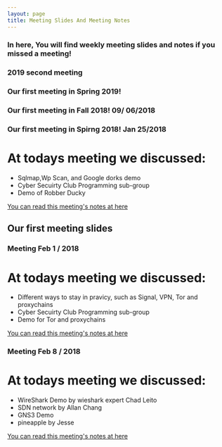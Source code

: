 ```yaml
---
layout: page
title: Meeting Slides And Meeting Notes
---
```


### In here, You will find weekly meeting slides and notes if you missed a meeting!


### 2019 second meeting

<script async class="speakerdeck-embed" data-id="704c345c45f94b9789af41c6be00a16a" data-ratio="1.77777777777778" src="//speakerdeck.com/assets/embed.js"></script>

### Our first meeting in Spring 2019!
<script async class="speakerdeck-embed" data-id="7396ea7260224ac4aa64acea551fddcc" data-ratio="1.77777777777778" src="//speakerdeck.com/assets/embed.js"></script>








### Our first meeting in Fall 2018! 09/ 06/2018
<script async class="speakerdeck-embed" data-id="f932441e552045a89e9d845d8f10e1bb" data-ratio="1.77777777777778" src="//speakerdeck.com/assets/embed.js"></script>

<script async class="speakerdeck-embed" data-id="d556e984875b459d9f120cb4b27057f7" data-ratio="1.77777777777778" src="//speakerdeck.com/assets/embed.js"></script>

<script async class="speakerdeck-embed" data-id="02f4cad2528941a082a5d8aac18c3bd4" data-ratio="1.77777777777778" src="//speakerdeck.com/assets/embed.js"></script>

<script async class="speakerdeck-embed" data-id="4d6c625ae3c3463e909b2848820bb8a7" data-ratio="1.77777777777778" src="//speakerdeck.com/assets/embed.js"></script>

### Our first meeting in Spirng 2018! Jan 25/2018

# At todays meeting we discussed:

* Sqlmap,Wp Scan, and Google dorks demo
* Cyber Secuirty Club Programming sub-group
* Demo of Robber Ducky

<div><a href="https://untcybersecurity.com/meeting_notes/First_Meeting_CCSI.pdf" target="_blank">You can read this meeting's notes at here</a></div>



## Our first meeting slides

<script async class="speakerdeck-embed" data-id="5d1388ae1ee14ed39db1c0c374f6ad55" data-ratio="1.77777777777778" src="//speakerdeck.com/assets/embed.js"></script>

### Meeting Feb 1 / 2018

# At todays meeting we discussed:

* Different ways to stay in pravicy, such as Signal, VPN, Tor and proxychains
* Cyber Secuirty Club Programming sub-group
* Demo for Tor and proxychains

<div><a href="https://untcybersecurity.com/meeting_notes/Second_Meeting_CCSI.pdf" target="_blank">You can read this meeting's notes at here</a></div>


<script async class="speakerdeck-embed" data-id="72027a371aa547e29564353e11c1e6b4" data-ratio="1.77777777777778" src="//speakerdeck.com/assets/embed.js"></script>

### Meeting Feb 8 / 2018

# At todays meeting we discussed:

* WireShark Demo by wieshark expert Chad Leito
* SDN network by Allan Chang
* GNS3 Demo
* pineapple by Jesse

<div><a href="https://untcybersecurity.com/meeting_notes/Third_Meeting_CCSI.pdf" target="_blank">You can read this meeting's notes at here</a></div>

<script async class="speakerdeck-embed" data-id="e41ba43af03a4cfe87a7781e5409bf4d" data-ratio="1.77777777777778" src="//speakerdeck.com/assets/embed.js"></script>

<script async class="speakerdeck-embed" data-id="fac23585f70a439c92fc5bf0b7dc3d84" data-ratio="1.77777777777778" src="//speakerdeck.com/assets/embed.js"></script>
